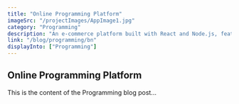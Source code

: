 ```yaml
---
title: "Online Programming Platform"
imageSrc: "/projectImages/AppImage1.jpg"
category: "Programming"
description: "An e-commerce platform built with React and Node.js, featuring product listings, product searching, shopping cart, and checkout."
link: "/blog/programming/bn"
displayInto: ["Programming"]
---
```


## Online Programming Platform

This is the content of the Programming blog post...
